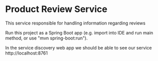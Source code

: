 # Product Review Service

This service responsible for handling information regarding reviews

Run this project as a Spring Boot app (e.g. import into IDE and run
main method, or use "mvn spring-boot:run").

In the service discovery web app we should be able to see our service
http://localhost:8761
